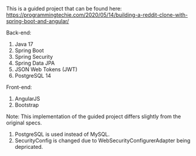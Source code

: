 This is a guided project that can be found here: https://programmingtechie.com/2020/05/14/building-a-reddit-clone-with-spring-boot-and-angular/

Back-end:

1. Java 17
2. Spring Boot
3. Spring Security
4. Spring Data JPA
5. JSON Web Tokens (JWT)
6. PostgreSQL 14

Front-end:

1. AngularJS
2. Bootstrap

Note: This implementation of the guided project differs slightly from the original specs.

1. PostgreSQL is used instead of MySQL.
2. SecurityConfig is changed due to WebSecurityConfigurerAdapter being depricated.
